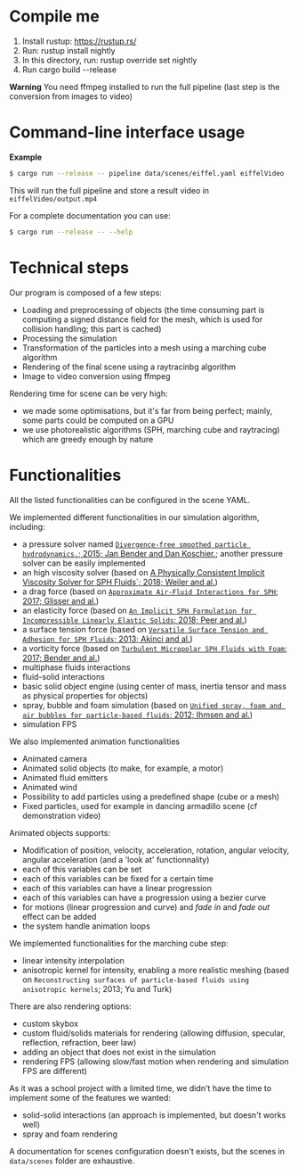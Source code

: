 # Compile me

1. Install rustup: https://rustup.rs/
2. Run: rustup install nightly
3. In this directory, run: rustup override set nightly
4. Run cargo build --release

**Warning** You need ffmpeg installed to run the full pipeline (last step is the conversion from images to video)

# Command-line interface usage

**Example**
```bash
$ cargo run --release -- pipeline data/scenes/eiffel.yaml eiffelVideo
```

This will run the full pipeline and store a result video in `eiffelVideo/output.mp4`

For a complete documentation you can use:
```bash
$ cargo run --release -- --help
```

# Technical steps

Our program is composed of a few steps:
* Loading and preprocessing of objects (the time consuming part is computing a signed distance field for the mesh, which is used for collision handling; this part is cached)
* Processing the simulation
* Transformation of the particles into a mesh using a marching cube algorithm
* Rendering of the final scene using a raytracinbg algorithm
* Image to video conversion using ffmpeg

Rendering time for scene can be very high:
* we made some optimisations, but it's far from being perfect; mainly, some parts could be computed on a GPU
* we use photorealistic algorithms (SPH, marching cube and raytracing) which are greedy enough by nature

# Functionalities

All the listed functionalities can be configured in the scene YAML.

We implemented different functionalities in our simulation algorithm, including:
* a pressure solver named [`Divergence-free smoothed particle hydrodynamics.`; 2015; Jan Bender and Dan Koschier.](https://dl.acm.org/doi/abs/10.1145/2786784.2786796); another pressure solver can be easily implemented
* an high viscosity solver (based on [A Physically Consistent Implicit Viscosity Solver for SPH Fluids`; 2018; Weiler and al.](https://onlinelibrary.wiley.com/doi/abs/10.1111/cgf.13349))
* a drag force (based on [`Approximate Air-Fluid Interactions for SPH`; 2017; Glisser and al.](https://dl.acm.org/doi/abs/10.2312/vriphys.20171081))
* an elasticity force (based on [`An Implicit SPH Formulation for Incompressible Linearly Elastic Solids`; 2018; Peer and al.](https://onlinelibrary.wiley.com/doi/abs/10.1111/cgf.13317))
* a surface tension force (based on [`Versatile Surface Tension and Adhesion for SPH Fluids`; 2013; Akinci and al.](https://dl.acm.org/doi/abs/10.1145/2508363.2508395))
* a vorticity force (based on [`Turbulent Micropolar SPH Fluids with Foam`; 2017; Bender and al.](https://ieeexplore.ieee.org/abstract/document/8353115/))
* multiphase fluids interactions
* fluid-solid interactions
* basic solid object engine (using center of mass, inertia tensor and mass as physical properties for objects)
* spray, bubble and foam simulation (based on [`Unified spray, foam and air bubbles for particle-based fluids`; 2012; Ihmsen and al.](https://link.springer.com/article/10.1007/s00371-012-0697-9))
* simulation FPS

We also implemented animation functionalities 
* Animated camera
* Animated solid objects (to make, for example, a motor)
* Animated fluid emitters
* Animated wind
* Possibility to add particles using a predefined shape (cube or a mesh)
* Fixed particles, used for example in dancing armadillo scene (cf demonstration video)

Animated objects supports:
* Modification of position, velocity, acceleration, rotation, angular velocity, angular acceleration (and a 'look at' functionnality)
* each of this variables can be set
* each of this variables can be fixed for a certain time
* each of this variables can have a linear progression
* each of this variables can have a progression using a bezier curve
* for motions (linear progression and curve) and _fade in_ and _fade out_ effect can be added
* the system handle animation loops

We implemented functionalities for the marching cube step:
* linear intensity interpolation
* anisotropic kernel for intensity, enabling a more realistic meshing (based on `Reconstructing surfaces of particle-based fluids using anisotropic kernels`; 2013; Yu and Turk)

There are also rendering options:
* custom skybox
* custom fluid/solids materials for rendering (allowing diffusion, specular, reflection, refraction, beer law)
* adding an object that does not exist in the simulation
* rendering FPS (allowing slow/fast motion when rendering and simulation FPS are different)

As it was a school project with a limited time, we didn't have the time to implement some of the features we wanted:
* solid-solid interactions (an approach is implemented, but doesn't works well)
* spray and foam rendering

A documentation for scenes configuration doesn't exists, but the scenes in `data/scenes` folder are exhaustive.
